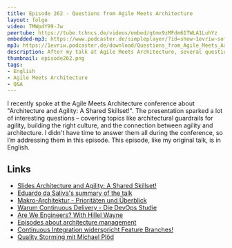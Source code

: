 ```yaml
---
title: Episode 262 - Questions from Agile Meets Architecture 
layout: folge
video: TMWpdY99-Jw
peertube: https://tube.tchncs.de/videos/embed/qtmx9zMFdm61TWLA1LuhYz
embedded-mp3: https://www.podcaster.de/simpleplayer/?id=show~1evriw~software-architektur-im-stream~pod-0109433f92d16859d5d61f714d&v=1746191751
mp3: https://1evriw.podcaster.de/download/Questions_from_Agile_Meets_Architecture.mp3
description: After my talk at Agile Meets Architecture, several questions remained unanswered. So let's discuss them here!
thumbnail: episode262.png
tags:
- English
- Agile Meets Architecture
- Q&A
---
```


I recently spoke at the Agile Meets Architecture conference about
"Architecture and Agility: A Shared Skillset!". The presentation
sparked a lot of interesting questions – covering topics like
architectural guardrails for agility, building the right culture, and
the connection between agility and architecture.  I didn't have time
to answer them all during the conference, so I’m addressing them in
this episode. This episode, like my original talk, is in English.

## Links

* [Slides Architecture and Agility: A Shared Skillset!](https://speakerdeck.com/ewolff/architecture-and-agility-a-shared-skillset)
* [Eduardo da Saliva's summary of the talk](https://www.linkedin.com/posts/emgsilva_very-interesting-talk-from-eberhard-wolff-activity-7313498400224673793-yMUN)
* [Makro-Architektur - Prioritäten und Überblick](/2021/12/03/folge94.html)
* [Warum Continuous Delivery - Die DevOps Studie](/2020/08/14/folge012.html)
* [Are We Engineers? With Hillel Wayne](/2024/03/27/folge209.html)
* [Episodes about architecture management](/tags.html#Architecture%20Management)
* [Continuous Integration widerspricht Feature Branches!](https://www.heise.de/blog/Continuous-Integration-widerspricht-Feature-Branches-2736487.html)
* [Quality Storming mit Michael Plöd](/2024/07/12/episode224.html)
